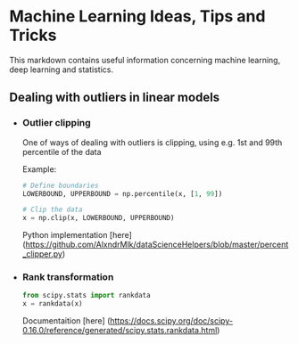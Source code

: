 # Machine Learning Ideas, Tips and Tricks

  This markdown contains useful information concerning machine learning, deep learning and statistics.

## Dealing with outliers in linear models

* ### Outlier clipping

  One of ways of dealing with outliers is clipping, using e.g. 1st and 99th percentile of the data
  
  Example:
  
  ```python 
  # Define boundaries
  LOWERBOUND, UPPERBOUND = np.percentile(x, [1, 99])
  
  # Clip the data
  x = np.clip(x, LOWERBOUND, UPPERBOUND)
  ```
  
  Python implementation [here] (https://github.com/AlxndrMlk/dataScienceHelpers/blob/master/percent_clipper.py)
  
  
* ### Rank transformation

  ```python
  from scipy.stats import rankdata
  x = rankdata(x)
  ```
  
  Documentaition [here] (https://docs.scipy.org/doc/scipy-0.16.0/reference/generated/scipy.stats.rankdata.html)
